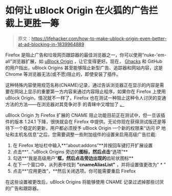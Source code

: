 # 如何让 uBlock Origin 在火狐的广告拦截上更胜一筹

> 原文：<https://lifehacker.com/how-to-make-ublock-origin-even-better-at-ad-blocking-in-1839964889>

Firefox 是阻止广告和垃圾网页跟踪器的最佳浏览器之一，你可以使用“nuke-'em-all”浏览器扩展，如 [uBlock Origin](https://addons.mozilla.org/en-US/firefox/addon/ublock-origin/) ，让它变得更好。现在， [Ghacks](https://www.ghacks.net/2019/11/20/ublock-origin-for-firefox-addresses-new-first-party-tracking-method/) 和 GitHub 的用户指出，uBlock Origins 甚至能够阻止新型广告、追踪器和网站内容，这是 Chrome 等浏览器无法(或不愿)阻止的，即使安装了插件。



这种特殊内容使用规范名称(CNAME)记录，通过告诉浏览器正在显示的内容是需要在网站上显示的重要第一方内容来通过内容阻止程序。如果你在 Firefox 上使用 uBlock Origin，情况就不一样了，Firefox 也在测试一种阻止这种令人讨厌的变通方法的方法——在浏览器对其竞争对手 的青睐中又增加了 [。](https://lifehacker.com/why-you-should-switch-from-google-chrome-to-firefox-1821879163)

uBlock Origin 为 Firefox 扩展的 CNAME 阻止功能目前正在测试中，但一旦该插件的版本 1.24.1 下降，很快就会在 Firefox 中提供。无论你现在获得测试版还是等待下一个稳定的更新，用户都必须授予 uBlock Origin 一个新的权限来“访问 IP 地址和主机名信息”之后，您需要调整一些附加组件的设置来启用高级广告拦截:

1.  在 Firefox 地址栏中输入**“about:addons”**并按回车键打开扩展设置
2.  点击**“…”uBlock Origins 旁边的**图标，然后点击**“选项”**
3.  勾选**“我是高级用户”**框，然后点击旁边出现的**齿轮状图标**
4.  在下一个窗口中，从列表中找到 **"cnameAliasList"** ，并将设置值更改为" * "
5.  点击**“应用更改”，**然后关闭选项。你可能需要重启 Firefox

在这些设置被更改后，uBlock Origins 将能够使用 CNAME 记录过滤掉那些讨厌的广告和跟踪器。
